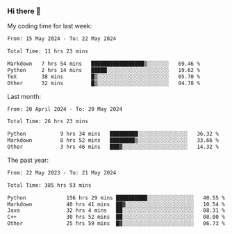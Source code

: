 ### Hi there 👋

My coding time for last week:

<!--START_SECTION:week-->

```txt
From: 15 May 2024 - To: 22 May 2024

Total Time: 11 hrs 23 mins

Markdown   7 hrs 54 mins   █████████████████▒░░░░░░░   69.46 %
Python     2 hrs 14 mins   █████░░░░░░░░░░░░░░░░░░░░   19.62 %
TeX        38 mins         █▒░░░░░░░░░░░░░░░░░░░░░░░   05.70 %
Other      32 mins         █▒░░░░░░░░░░░░░░░░░░░░░░░   04.78 %
```

<!--END_SECTION:week-->

Last month:

<!--START_SECTION:month-->

```txt
From: 20 April 2024 - To: 20 May 2024

Total Time: 26 hrs 23 mins

Python           9 hrs 34 mins   █████████░░░░░░░░░░░░░░░░   36.32 %
Markdown         8 hrs 52 mins   ████████▒░░░░░░░░░░░░░░░░   33.66 %
Other            3 hrs 46 mins   ███▓░░░░░░░░░░░░░░░░░░░░░   14.32 %
```

<!--END_SECTION:month-->

The past year:

<!--START_SECTION:year-->

```txt
From: 22 May 2023 - To: 21 May 2024

Total Time: 385 hrs 53 mins

Python             156 hrs 29 mins ██████████░░░░░░░░░░░░░░░   40.55 %
Markdown           40 hrs 41 mins  ██▓░░░░░░░░░░░░░░░░░░░░░░   10.54 %
Java               32 hrs 4 mins   ██░░░░░░░░░░░░░░░░░░░░░░░   08.31 %
C++                30 hrs 52 mins  ██░░░░░░░░░░░░░░░░░░░░░░░   08.00 %
Other              25 hrs 59 mins  █▓░░░░░░░░░░░░░░░░░░░░░░░   06.73 %
```

<!--END_SECTION:year-->
